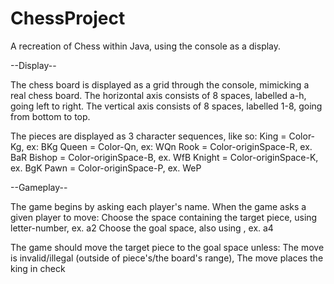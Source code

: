 # ChessProject

A recreation of Chess within Java, using the console as a display.

--Display--

The chess board is displayed as a grid through the console, mimicking a real chess board.
The horizontal axis consists of 8 spaces, labelled a-h, going left to right.
The vertical axis consists of 8 spaces, labelled 1-8, going from bottom to top.

The pieces are displayed as 3 character sequences, like so:
King = Color-Kg, ex: BKg
Queen = Color-Qn, ex: WQn
Rook = Color-originSpace-R, ex. BaR
Bishop = Color-originSpace-B, ex. WfB
Knight = Color-originSpace-K, ex. BgK
Pawn = Color-originSpace-P, ex. WeP

--Gameplay--

The game begins by asking each player's name. When the game asks a given player to move:
Choose the space containing the target piece, using letter-number, ex. a2
Choose the goal space, also using <letter><number>, ex. a4

The game should move the target piece to the goal space unless:
The move is invalid/illegal (outside of piece's/the board's range),
The move places the king in check
